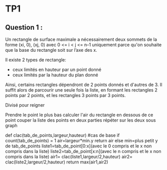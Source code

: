 # TP1 

## Question 1 :
Un rectangle de surface maximale a nécessairement deux sommets de la forme
(xi, 0), (xj, 0) avec 0 <= i < j <= n–1 uniquement parce qu'on souhaite que
la base du rectangle soit sur l’axe des x.

Il existe 2 types de rectangle:
- ceux limités en hauteur par un point donné
- ceux limités par la hauteur du plan donné 

Ainsi, certains rectangles dépendront de 2 points donnés et d'autres de 3. 
Il suffit alors de parcourir une seule fois la liste, en formant les rectangles 2 points par 2 points, et les rectangles 3 points par 3 points.


Divisé pour reigner

Prendre le point le plus bas 
  calculer l'air du rectangle en dessous de ce point
  couper la liste des points en deux parties
  répéter sur les deux sous graph
  
  
 def clac(tab_de_points,largeur,hauteur)
  #cas de base
  if count(tab_de_points) = 1
      air=largeur*min.y
      return air
   else
      min=plus petit y de tab_de_points 
      liste1=tab_de_point[0:x](avec le 0 compris et le x non compris dans la liste)
      liste2=tab_de_point[x:n](avec le n compris et le x non compris dans la liste)
      air1= clac(liste1,largeur/2,hauteur)
      air2= clac(liste2,largeur/2,hauteur)
      return max(air1,air2)
  
